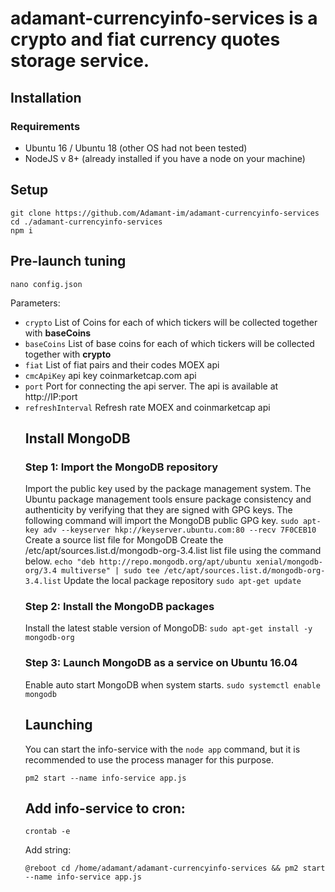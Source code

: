# adamant-currencyinfo-services is a crypto and fiat currency quotes storage service.

## Installation
### Requirements
* Ubuntu 16 / Ubuntu 18 (other OS had not been tested)
* NodeJS v 8+ (already installed if you have a node on your machine)

## Setup
```
git clone https://github.com/Adamant-im/adamant-currencyinfo-services
cd ./adamant-currencyinfo-services
npm i
```

## Pre-launch tuning
```
nano config.json
```

Parameters:
* `crypto` <array> List of Coins for each of which tickers will be collected together with **baseCoins**
* `baseCoins` <array> List of base coins for each of which tickers will be collected together with **crypto**
* `fiat` <object> List of fiat pairs and their codes MOEX api
* `cmcApiKey` <object> api key coinmarketcap.com api
* `port` <number> Port for connecting the api server. The api is available at http://IP:port
* `refreshInterval` <number> Refresh rate MOEX and coinmarketcap api

## Install MongoDB
### Step 1: Import the MongoDB repository
Import the public key used by the package management system.
The Ubuntu package management tools ensure package consistency and authenticity by verifying that they are signed with GPG keys. The following command will import the MongoDB public GPG key.
```sudo apt-key adv --keyserver hkp://keyserver.ubuntu.com:80 --recv 7F0CEB10```
Create a source list file for MongoDB
Create the /etc/apt/sources.list.d/mongodb-org-3.4.list list file using the command below.
```echo "deb http://repo.mongodb.org/apt/ubuntu xenial/mongodb-org/3.4 multiverse" | sudo tee /etc/apt/sources.list.d/mongodb-org-3.4.list```
Update the local package repository
`sudo apt-get update`
### Step 2: Install the MongoDB packages
Install the latest stable version of MongoDB:
```sudo apt-get install -y mongodb-org```
### Step 3: Launch MongoDB as a service on Ubuntu 16.04
Enable auto start MongoDB when system starts.
```sudo systemctl enable mongodb```


## Launching
You can start the info-service with the `node app` command, but it is recommended to use the process manager for this purpose.
```
pm2 start --name info-service app.js 
```

## Add info-service to cron:
```
crontab -e
```

Add string:
```
@reboot cd /home/adamant/adamant-currencyinfo-services && pm2 start --name info-service app.js
```

